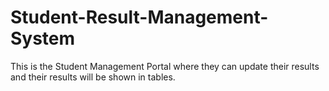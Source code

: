 # Student-Result-Management-System

This is the Student Management Portal where they can update their results and their results will be shown in tables.
